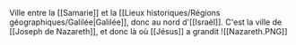 Ville entre la [[Samarie]] et la [[Lieux historiques/Régions géographiques/Galilée|Galilée]], donc au nord d'[[Israël]]. C'est la ville de [[Joseph de Nazareth]], et donc là où [[Jésus]] a grandit
![[Nazareth.PNG]]